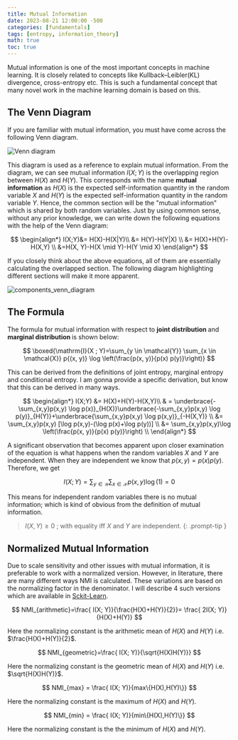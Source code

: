 ```yaml
---
title: Mutual Information
date: 2023-08-21 12:00:00 -500
categories: [fundamentals]
tags: [entropy, information_theory]
math: true
toc: true
---
```


Mutual information is one of the most important concepts in machine learning. It is closely related to concepts like Kullback–Leibler(KL) divergence, cross-entropy etc. This is such a fundamental concept that many novel work in the machine learning domain is based on this.

## The Venn Diagram

If you are familiar with mutual information, you must have come across the following Venn diagram.

![Venn diagram](https://i.ibb.co/cX3n5HJ/chrome-1n-Xw-UGxw-IH.png)


This diagram is used as a reference to explain mutual information. From the diagram, we can see mutual information $I(X; Y)$ is the overlapping region between $H(X)$ and $H(Y)$.  This corresponds with the name <b>mutual information</b> as $H(X)$ is the expected self-information quantity in the random variable $X$ and $H(Y)$ is the expected self-information quantity in the random variable $Y$. Hence, the common section will be the "mutual information" which is shared by both random variables. Just by using common sense, without any prior knowledge, we can write down the following equations with the help of the Venn diagram:

$$
\begin{align*}
I(X;Y)&= H(X)-H(X|Y)\\
      &= H(Y)-H(Y|X) \\
      &= H(X)+H(Y)-H(X,Y) \\
      &=H(X, Y)-H(X \mid Y)-H(Y \mid X)
\end{align*}
$$

If you closely think about the above equations, all of them are essentially calculating the overlapped section. The following diagram highlighting different sections will make it more apparent.

![components_venn_diagram](https://i.ibb.co/mbdQ8gd/chrome-8-Po-PNu-RVOA.png)


## The Formula 

The formula for mutual information with respect to <b> joint distribution </b> and <b> marginal distribution </b> is shown below:

$$
\boxed{\mathrm{I}(X ; Y)=\sum_{y \in \mathcal{Y}} \sum_{x \in \mathcal{X}} p{(x, y)} \log \left(\frac{p(x, y)}{p(x) p(y)}\right)}
$$

This can be derived from the definitions of joint entropy, marginal entropy and conditional entropy. I am gonna provide a specific derivation, but know that this can be derived in many ways.

$$
\begin{align*}
I(X;Y) &= H(X)+H(Y)-H(X,Y)\\
       & = \underbrace{-\sum_{x,y}p(x,y) \log p(x)}_{H(X)}\underbrace{-\sum_{x,y}p(x,y) \log p(y)}_{H(Y)}+\underbrace{\sum_{x,y}p(x,y) \log p(x,y)}_{-H(X,Y)} \\
       &= \sum_{x,y}p(x,y) [\log p(x,y)-(\log p(x)+\log p(y))] \\
       &= \sum_{x,y}p(x,y)\log \left(\frac{p(x, y)}{p(x) p(y)}\right) \\
\end{align*}
$$

A significant observation that becomes apparent upon closer examination of the equation is what happens when the random variables $X$ and $Y$ are independent. When they are independent we know that $p(x,y)=p(x)p(y)$. Therefore, we get 

$$
I(X;Y)= \sum_{y \in \mathcal{Y}} \sum_{x \in \mathcal{X}} p{(x, y)} \log \left(1\right)=0
$$

This means for independent random variables there is no mutual information; which is kind of obvious from the definition of mutual information.

> $I(X,Y) \geq 0$ ; with equality iff $X$ and $Y$ are independent.
{: .prompt-tip }

## Normalized Mutual Information

Due to scale sensitivity and other issues with mutual information, it is preferable to work with a normalized version. However, in literature, there are many different ways NMI is calculated. These variations are based on the normalizing factor in the denominator. I will describe $4$ such versions which are available in [Sckit-Learn](http://scikit-learn.org/stable/modules/generated/sklearn.metrics.normalized_mutual_info_score.html#:~:text=Normalized%20Mutual%20Information%20(NMI)%20is,and%201%20(perfect%20correlation).).

$$
NMI_{arithmetic}=\frac{ I(X; Y)}{\frac{H(X)+H(Y)}{2}}= \frac{ 2I(X; Y)}{H(X)+H(Y)}
$$

Here the normalizing constant is the arithmetic mean of $H(X)$ and $H(Y)$ i.e. $\frac{H(X)+H(Y)}{2}$.


$$
NMI_{geometric}=\frac{ I(X; Y)}{\sqrt{H(X)H(Y)}}
$$

Here the normalizing constant is the geometric mean of $H(X)$ and $H(Y)$ i.e. $\sqrt{H(X)H(Y)}$.

$$
NMI_{max} = \frac{ I(X; Y)}{max\{H(X),H(Y)\}}
$$

Here the normalizing constant is the maximum of $H(X)$ and $H(Y)$.

$$
NMI_{min} = \frac{ I(X; Y)}{min\{H(X),H(Y)\}}
$$

Here the normalizing constant is the the minimum of $H(X)$ and $H(Y)$.


